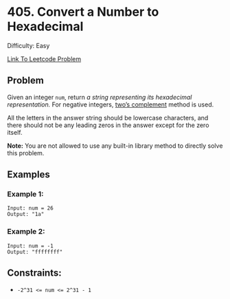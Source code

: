 # 405. Convert a Number to Hexadecimal
Difficulty: Easy

[Link To Leetcode Problem](https://leetcode.com/problems/convert-a-number-to-hexadecimal/)

## Problem
Given an integer `num`, return *a string representing its hexadecimal representation.* For negative integers, [two’s complement](https://en.wikipedia.org/wiki/Two%27s_complement) method is used.

All the letters in the answer string should be lowercase characters, and there should not be any leading zeros in the answer except for the zero itself.

**Note:** You are not allowed to use any built-in library method to directly solve this problem.

## Examples
### Example 1:
```
Input: num = 26
Output: "1a"
```
### Example 2:
```
Input: num = -1
Output: "ffffffff"
```

## Constraints:
- `-2^31 <= num <= 2^31 - 1`